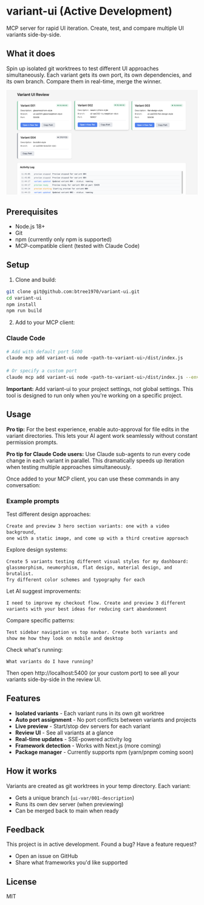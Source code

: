 # variant-ui (Active Development)

MCP server for rapid UI iteration. Create, test, and compare multiple UI variants side-by-side.

## What it does

Spin up isolated git worktrees to test different UI approaches simultaneously. Each variant gets its own port, its own dependencies, and its own branch. Compare them in real-time, merge the winner.

![Review UI](docs/images/review-ui.png)

## Prerequisites

- Node.js 18+
- Git
- npm (currently only npm is supported)
- MCP-compatible client (tested with Claude Code)

## Setup

1. Clone and build:
```bash
git clone git@github.com:btree1970/variant-ui.git
cd variant-ui
npm install
npm run build
```

2. Add to your MCP client:

### Claude Code
```bash
# Add with default port 5400
claude mcp add variant-ui node <path-to-variant-ui>/dist/index.js

# Or specify a custom port
claude mcp add variant-ui node <path-to-variant-ui>/dist/index.js --env VARIANT_UI_PORT=8080
```

**Important:** Add variant-ui to your project settings, not global settings. This tool is designed to run only when you're working on a specific project.

## Usage

**Pro tip:** For the best experience, enable auto-approval for file edits in the variant directories. This lets your AI agent work seamlessly without constant permission prompts.

**Pro tip for Claude Code users:** Use Claude sub-agents to run every code change in each variant in parallel. This dramatically speeds up iteration when testing multiple approaches simultaneously.

Once added to your MCP client, you can use these commands in any conversation:

### Example prompts

Test different design approaches:
```
Create and preview 3 hero section variants: one with a video background, 
one with a static image, and come up with a third creative approach
```

Explore design systems:
```
Create 5 variants testing different visual styles for my dashboard: 
glassmorphism, neumorphism, flat design, material design, and brutalist. 
Try different color schemes and typography for each
```

Let AI suggest improvements:
```
I need to improve my checkout flow. Create and preview 3 different 
variants with your best ideas for reducing cart abandonment
```

Compare specific patterns:
```
Test sidebar navigation vs top navbar. Create both variants and 
show me how they look on mobile and desktop
```

Check what's running:
```
What variants do I have running?
```

Then open http://localhost:5400 (or your custom port) to see all your variants side-by-side in the review UI.

## Features

- **Isolated variants** - Each variant runs in its own git worktree
- **Auto port assignment** - No port conflicts between variants and projects
- **Live preview** - Start/stop dev servers for each variant
- **Review UI** - See all variants at a glance
- **Real-time updates** - SSE-powered activity log
- **Framework detection** - Works with Next.js (more coming)
- **Package manager** - Currently supports npm (yarn/pnpm coming soon)

## How it works

Variants are created as git worktrees in your temp directory. Each variant:
- Gets a unique branch (`ui-var/001-description`)
- Runs its own dev server (when previewing)
- Can be merged back to main when ready

## Feedback

This project is in active development. Found a bug? Have a feature request?
- Open an issue on GitHub
- Share what frameworks you'd like supported

## License

MIT
